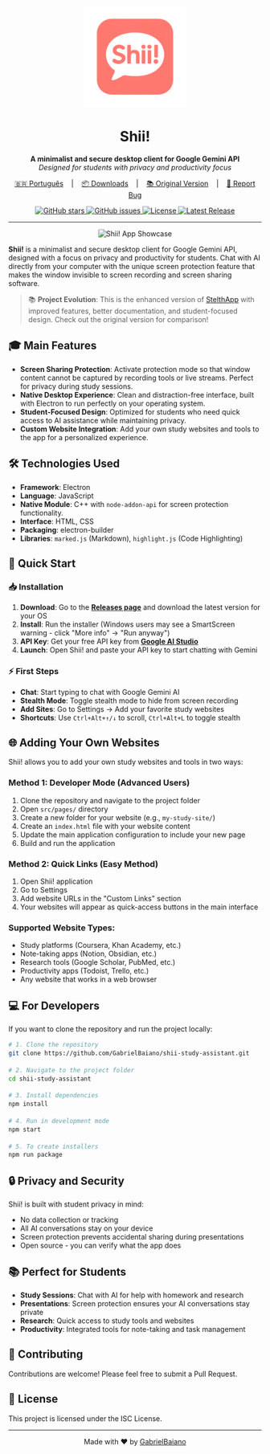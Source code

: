 <p align="center">
  <img src="https://github.com/GabrielBaiano/shii-study-assistant/blob/main/build/icon-256.png?raw=true" alt="Shii! App Logo" width="200"/>
</p>

<h1 align="center">Shii!</h1>

<p align="center">
  <strong>A minimalist and secure desktop client for Google Gemini API</strong><br>
  <em>Designed for students with privacy and productivity focus</em>
</p>

<p align="center">
  <a href="/README.pt.md" target="_blank">🇧🇷 Português</a>
  &nbsp;&nbsp;&nbsp;|&nbsp;&nbsp;&nbsp;
  <a href="https://github.com/GabrielBaiano/shii-study-assistant/releases" target="_blank">📦 Downloads</a>
  &nbsp;&nbsp;&nbsp;|&nbsp;&nbsp;&nbsp;
  <a href="https://github.com/GabrielBaiano/stelthapp_test" target="_blank">📚 Original Version</a>
  &nbsp;&nbsp;&nbsp;|&nbsp;&nbsp;&nbsp;
  <a href="https://github.com/GabrielBaiano/shii-study-assistant/issues/new?title=Suggestion%20or%20Bug%20in%20Shii!&body=**Describe%20your%20idea%20or%20problem%20here:**%0A%0A%0A**Steps%20to%20reproduce%20(if%20it's%20a%20bug):**%0A1.%20...%0A2.%20...%0A%0A**Any%20other%20relevant%20information?**%0A" target="_blank">🐛 Report Bug</a>
</p>

<p align="center">
  <a href="https://github.com/GabrielBaiano/shii-study-assistant/stargazers">
    <img src="https://img.shields.io/github/stars/GabrielBaiano/shii-study-assistant?style=social" alt="GitHub stars">
  </a>
  <a href="https://github.com/GabrielBaiano/shii-study-assistant/issues">
    <img src="https://img.shields.io/github/issues/GabrielBaiano/shii-study-assistant" alt="GitHub issues">
  </a>
  <a href="https://github.com/GabrielBaiano/shii-study-assistant/blob/main/LICENSE">
    <img src="https://img.shields.io/github/license/GabrielBaiano/shii-study-assistant" alt="License">
  </a>
  <a href="https://github.com/GabrielBaiano/shii-study-assistant/releases">
    <img src="https://img.shields.io/github/v/release/GabrielBaiano/shii-study-assistant" alt="Latest Release">
  </a>
</p>

---

<p align="center">
  <img src="https://i.imgur.com/your-showcase-image.gif" alt="Shii! App Showcase"/>
</p>

**Shii!** is a minimalist and secure desktop client for Google Gemini API, designed with a focus on privacy and productivity for students. Chat with AI directly from your computer with the unique screen protection feature that makes the window invisible to screen recording and screen sharing software.

> 📚 **Project Evolution**: This is the enhanced version of [StelthApp](https://github.com/GabrielBaiano/stelthapp_test) with improved features, better documentation, and student-focused design. Check out the original version for comparison!

## 🎓 Main Features

* **Screen Sharing Protection**: Activate protection mode so that window content cannot be captured by recording tools or live streams. Perfect for privacy during study sessions.
* **Native Desktop Experience**: Clean and distraction-free interface, built with Electron to run perfectly on your operating system.
* **Student-Focused Design**: Optimized for students who need quick access to AI assistance while maintaining privacy.
* **Custom Website Integration**: Add your own study websites and tools to the app for a personalized experience.

## 🛠️ Technologies Used

* **Framework**: Electron
* **Language**: JavaScript
* **Native Module**: C++ with `node-addon-api` for screen protection functionality.
* **Interface**: HTML, CSS
* **Packaging**: electron-builder
* **Libraries**: `marked.js` (Markdown), `highlight.js` (Code Highlighting)

## 🚀 Quick Start

### 📥 Installation

1. **Download**: Go to the **[Releases page](https://github.com/GabrielBaiano/shii-study-assistant/releases)** and download the latest version for your OS
2. **Install**: Run the installer (Windows users may see a SmartScreen warning - click "More info" → "Run anyway")
3. **API Key**: Get your free API key from **[Google AI Studio](https://aistudio.google.com/)**
4. **Launch**: Open Shii! and paste your API key to start chatting with Gemini

### ⚡ First Steps

- **Chat**: Start typing to chat with Google Gemini AI
- **Stealth Mode**: Toggle stealth mode to hide from screen recording
- **Add Sites**: Go to Settings → Add your favorite study websites
- **Shortcuts**: Use `Ctrl+Alt+↑/↓` to scroll, `Ctrl+Alt+L` to toggle stealth

## 🌐 Adding Your Own Websites

Shii! allows you to add your own study websites and tools in two ways:

### Method 1: Developer Mode (Advanced Users)

1. Clone the repository and navigate to the project folder
2. Open `src/pages/` directory
3. Create a new folder for your website (e.g., `my-study-site/`)
4. Create an `index.html` file with your website content
5. Update the main application configuration to include your new page
6. Build and run the application

### Method 2: Quick Links (Easy Method)

1. Open Shii! application
2. Go to Settings
3. Add website URLs in the "Custom Links" section
4. Your websites will appear as quick-access buttons in the main interface

### Supported Website Types:
- Study platforms (Coursera, Khan Academy, etc.)
- Note-taking apps (Notion, Obsidian, etc.)
- Research tools (Google Scholar, PubMed, etc.)
- Productivity apps (Todoist, Trello, etc.)
- Any website that works in a web browser

## 💻 For Developers

If you want to clone the repository and run the project locally:

```bash
# 1. Clone the repository
git clone https://github.com/GabrielBaiano/shii-study-assistant.git

# 2. Navigate to the project folder
cd shii-study-assistant

# 3. Install dependencies
npm install

# 4. Run in development mode
npm start

# 5. To create installers
npm run package
```

## 🔒 Privacy and Security

Shii! is built with student privacy in mind:
- No data collection or tracking
- All AI conversations stay on your device
- Screen protection prevents accidental sharing during presentations
- Open source - you can verify what the app does

## 📚 Perfect for Students

- **Study Sessions**: Chat with AI for help with homework and research
- **Presentations**: Screen protection ensures your AI conversations stay private
- **Research**: Quick access to study tools and websites
- **Productivity**: Integrated tools for note-taking and task management

## 🤝 Contributing

Contributions are welcome! Please feel free to submit a Pull Request.

## 📄 License

This project is licensed under the ISC License.

---

<p align="center">
  Made with ❤️ by <a href="https://github.com/GabrielBaiano" target="_blank">GabrielBaiano</a>
</p>
